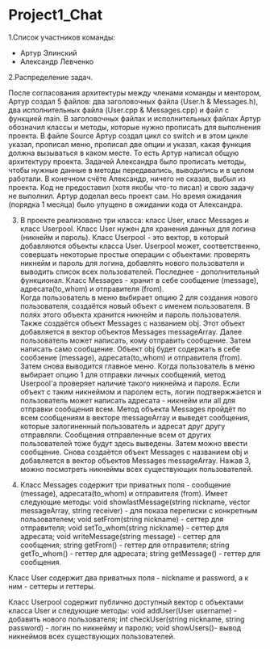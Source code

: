 # Project1_Chat

1.Список участников команды:
- Артур Элинский 
- Александр Левченко

2.Распределение задач.

После согласования архитектуры между членами команды и ментором, Артур создал 5 файлов: два заголовочных файла (User.h & Messages.h), два исполнительных файла (User.cpp & Messages.cpp) и файл с функцией main. В заголовочных файлах и исполнительных файлах Артур обозначил классы и методы, которые нужно прописать для выполнения проекта. В файле Source Артур создал цикл со switch и в этом цикле указал, прописал меню, прописал две опции и указал, какая функция должна вызываться в каком месте. То есть Артур написал общую архитектуру проекта. Задачей Александра было прописать методы, чтобы нужные данные в методы передавались, выводились и в целом работали.
В конечном счёте Александр, ничего не сказав, выбыл из проекта. Код не предоставил (хотя якобы что-то писал) и свою задачу не выполнил. Артур доделал весь проект сам. Но время ожидания (порядка 1 месяца) было упущено в ожидании кода от Александра.

3. В проекте реализовано три класса: класс User, класс Messages и класс Userpool.
Класс User нужен для хранения данных для логина (никнейм и пароль). Класс Userpool - это вектор, в который добавляются объекты класса User. Userpool может, соответственно, совершать некоторые простые операции с объектами: проверять никнейм и пароль для логина, добавлять нового пользователя и выводить список всех пользователей. Последнее - дополнительный функционал. Класс Messages - хранит в себе сообщение (message), адресата(to_whom) и отправителя (from).  
Когда пользователь в меню выбирает опцию 2 для создания нового пользователя, создаётся новый объект с именем пользователя. В полях этого объекта хранится никнейм и пароль пользователя.  Также создаётся объект Messages с названием obj. Этот объект добавляется в вектор объектов Messages messageArray. Далее пользователь может написать, кому отправить сообщение. Затем написать само сообщение. Объект obj будет содержать в себе сообзение (message), адресата(to_whom) и отправителя (from). Затем снова выводится главное меню.
Когда пользователь в меню выбирает опцию 1 для отправки личных сообщений, метод Userpool'a проверяет наличие такого никнейма и пароля. Если объект с таким никнеймом и паролем есть, логин подтвержжается и пользователь может написать адресата - никнейм или all для отправки сообщения всем. Метод объекта Messages пройдёт по всем сообщениям в векторе messageArray и выведет сообщения, которые залогиненный пользователь и адресат друг другу отправляли. Сообщения отправленные всем от других пользователей тоже будут здесь выведены. Затем можно ввести сообщение. Снова создаётся объект Messages с названием obj и добавляется в вектор объектов Messages messageArray.
Нажав 3, можно посмотреть никнеймы всех существующих пользователей.

4. Класс Messages содержит три приватных поля - сообщение (message), адресата(to_whom) и отправителя (from). Имеет следующие методы:
  void showlastMessage(string nickname, vector <Messages> messageArray, string receiver) - для показа переписки с конкретным пользователем;
	void setFrom(string nickname) - сеттер для отправителя;
	void setTo_whom(string nickname) - сеттер для адресата;
	void writeMessage(string message) - сеттер для сообщения;
	string getFrom() - геттер для отправителя;
	string getTo_whom() - геттер для адресата;
	string getMessage() - геттер для сообщения.
  
  Класс User содержит два приватных поля - nickname и password, а к ним - сеттеры и геттеры.
  
  Класс Userpool содержит публично доступный вектор с объектами класса User и следующие методы:
  void addUser(User username) - добавить нового пользователя;
	int checkUser(string nickname, string password) - логин по никнейму и паролю;
	void showUsers()- вывод никнеймов всех существующих пользователей.
  
  
